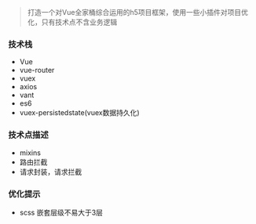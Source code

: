 > 打造一个对Vue全家桶综合运用的h5项目框架，使用一些小插件对项目优化，只有技术点不含业务逻辑
### 技术栈
* Vue
* vue-router
* vuex
* axios
* vant
* es6
* vuex-persistedstate(vuex数据持久化)
<!-- * better-scroll
* webpack
* vue-touch
* 图片懒加载 -->
### 技术点描述
* mixins
* 路由拦截
* 请求封装，请求拦截
### 优化提示
* scss 嵌套层级不易大于3层
